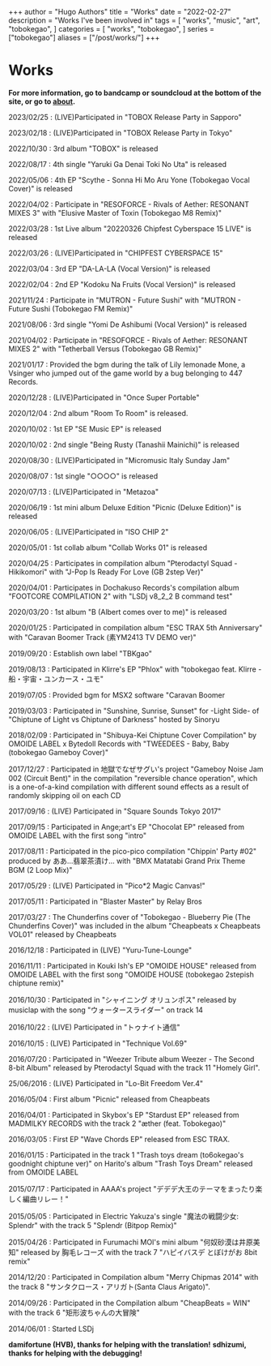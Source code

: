 +++
author = "Hugo Authors"
title = "Works"
date = "2022-02-27"
description = "Works I&#x0027;ve been involved in"
tags = [
    "works",
    "music",
    "art",
    "tobokegao",
]
categories = [
    "works",
    "tobokegao",
]
series = ["tobokegao"]
aliases = ["/post/works/"]
+++

# Works

**For more information, go to bandcamp or soundcloud at the bottom of the site, or go to [about](https://tobokegao.github.io/about/).**



2023/02/25 : (LIVE)Participated in &#x0022;TOBOX Release Party in Sapporo&#x0022;

2023/02/18 : (LIVE)Participated in &#x0022;TOBOX Release Party in Tokyo&#x0022;

2022/10/30 : 3rd album &#x0022;TOBOX&#x0022; is released

2022/08/17 : 4th single &#x0022;Yaruki Ga Denai Toki No Uta&#x0022; is released

2022/05/06 : 4th EP &#x0022;Scythe - Sonna Hi Mo Aru Yone (Tobokegao Vocal Cover)&#x0022; is released

2022/04/02 : Participate in &#x0022;RESOFORCE - Rivals of Aether: RESONANT MIXES 3&#x0022; with &#x0022;Elusive Master of Toxin (Tobokegao M8 Remix)&#x0022;

2022/03/28 : 1st Live album &#x0022;20220326 Chipfest Cyberspace 15 LIVE&#x0022; is released

2022/03/26 : (LIVE)Participated in &#x0022;CHIPFEST CYBERSPACE 15&#x0022;

2022/03/04 : 3rd EP &#x0022;DA-LA-LA (Vocal Version)&#x0022; is released

2022/02/04 : 2nd EP &#x0022;Kodoku Na Fruits (Vocal Version)&#x0022; is released

2021/11/24 : Participate in &#x0022;MUTRON - Future Sushi&#x0022; with &#x0022;MUTRON - Future Sushi (Tobokegao FM Remix)&#x0022;

2021/08/06 : 3rd single &#x0022;Yomi De Ashibumi (Vocal Version)&#x0022; is released

2021/04/02 : Participate in &#x0022;RESOFORCE - Rivals of Aether: RESONANT MIXES 2&#x0022; with &#x0022;Tetherball Versus (Tobokegao GB Remix)&#x0022;

2021/01/17 : Provided the bgm during the talk of Lily lemonade Mone, a Vsinger who jumped out of the game world by a bug belonging to 447 Records.

2020/12/28 : (LIVE)Participated in &#x0022;Once Super Portable&#x0022;

2020/12/04 : 2nd album &#x0022;Room To Room&#x0022; is released.

2020/10/02 : 1st EP &#x0022;SE Music EP&#x0022; is released

2020/10/02 : 2nd single &#x0022;Being Rusty (Tanashii Mainichi)&#x0022; is released

2020/08/30 : (LIVE)Participated in &#x0022;Micromusic Italy Sunday Jam&#x0022;

2020/08/07 : 1st single &#x0022;○○○○&#x0022; is released

2020/07/13 : (LIVE)Participated in &#x0022;Metazoa&#x0022;

2020/06/19 : 1st mini album Deluxe Edition &#x0022;Picnic (Deluxe Edition)&#x0022; is released

2020/06/05 : (LIVE)Participated in &#x0022;ISO CHIP 2&#x0022;

2020/05/01 : 1st collab album &#x0022;Collab Works 01&#x0022; is released

2020/04/25 : Participates in compilation album &#x0022;Pterodactyl Squad - Hikikomori&#x0022; with &#x0022;J-Pop Is Ready For Love (GB 2step Ver)&#x0022;

2020/04/01 : Participates in Dochakuso Records&#x0027;s compilation album &#x0022;FOOTCORE COMPILATION 2&#x0022; with &#x0022;LSDj v8_2_2 B command test&#x0022;

2020/03/20 : 1st album &#x0022;B (Albert comes over to me)&#x0022; is released

2020/01/25 : Participated in compilation album &#x0022;ESC TRAX 5th Anniversary&#x0022; with &#x0022;Caravan Boomer Track (素YM2413 TV DEMO ver)&#x0022;

2019/09/20 : Establish own label &#x0022;TBKgao&#x0022;

2019/08/13 : Participated in Klirre&#x0027;s EP &#x0022;Phlox&#x0022; with &#x0022;tobokegao feat. Klirre - 船・宇宙・ユンカース・ユモ&#x0022;

2019/07/05 : Provided bgm for MSX2 software &#x0022;Caravan Boomer

2019/03/03 : Participated in &#x0022;Sunshine, Sunrise, Sunset&#x0022; for -Light Side- of &#x0022;Chiptune of Light vs Chiptune of Darkness&#x0022; hosted by Sinoryu

2018/02/09 : Participated in &#x0022;Shibuya-Kei Chiptune Cover Compilation&#x0022; by OMOIDE LABEL x Bytedoll Records with &#x0022;TWEEDEES - Baby, Baby (tobokegao Gameboy Cover)&#x0022;

2017/12/27 : Participated in 地獄でなぜサグい&#x0027;s project &#x0022;Gameboy Noise Jam 002 (Circuit Bent)&#x0022; in the compilation &#x0022;reversible chance operation&#x0022;, which is a one-of-a-kind compilation with different sound effects as a result of randomly skipping oil on each CD

2017/09/16 : (LIVE) Participated in &#x0022;Square Sounds Tokyo 2017&#x0022;

2017/09/15 : Participated in Ange;art&#x0027;s EP &#x0022;Chocolat EP&#x0022; released from OMOIDE LABEL with the first song &#x0022;intro&#x0022;

2017/08/11 : Participated in the pico-pico compilation &#x0022;Chippin&#x0027; Party #02&#x0022; produced by ああ…翡翠茶漬け… with &#x0022;BMX Matatabi Grand Prix Theme BGM (2 Loop Mix)&#x0022;

2017/05/29 : (LIVE) Participated in &#x0022;Pico*2 Magic Canvas!&#x0022;

2017/05/11 : Participated in &#x0022;Blaster Master&#x0022; by Relay Bros

2017/03/27 : The Chunderfins cover of &#x0022;Tobokegao - Blueberry Pie (The Chunderfins Cover)&#x0022; was included in the album &#x0022;Cheapbeats x Cheapbeats VOL01&#x0022; released by Cheapbeats

2016/12/18 : Participated in (LIVE) &#x0022;Yuru-Tune-Lounge&#x0022;

2016/11/11 : Participated in Kouki Ish&#x0027;s EP &#x0022;OMOIDE HOUSE&#x0022; released from OMOIDE LABEL with the first song &#x0022;OMOIDE HOUSE (tobokegao 2stepish chiptune remix)&#x0022;

2016/10/30 : Participated in &#x0022;シャイニング オリュンポス&#x0022; released by musiclap with the song &#x0022;ウォータースライダー&#x0022; on track 14

2016/10/22 : (LIVE) Participated in &#x0022;トゥナイト通信&#x0022;

2016/10/15 : (LIVE) Participated in &#x0022;Technique Vol.69&#x0022;

2016/07/20 : Participated in &#x0022;Weezer Tribute album Weezer - The Second 8-bit Album&#x0022; released by Pterodactyl Squad with the track 11 &#x0022;Homely Girl&#x0022;.

25/06/2016 : (LIVE) Participated in &#x0022;Lo-Bit Freedom Ver.4&#x0022;

2016/05/04 : First album &#x0022;Picnic&#x0022; released from Cheapbeats

2016/04/01 : Participated in Skybox&#x0027;s EP &#x0022;Stardust EP&#x0022; released from MADMILKY RECORDS with the track 2 &#x0022;æther (feat. Tobokegao)&#x0022;

2016/03/05 : First EP &#x0022;Wave Chords EP&#x0022; released from ESC TRAX.

2016/01/15 : Participated in the track 1 &#x0022;Trash toys dream (to6okegao&#x0027;s goodnight chiptune ver)&#x0022; on Harito&#x0027;s album &#x0022;Trash Toys Dream&#x0022; released from OMOIDE LABEL

2015/07/17 : Participated in AAAA&#x0027;s project &#x0022;デデデ大王のテーマをまったり楽しく編曲リレー！&#x0022;

2015/05/05 : Participated in Electric Yakuza&#x0027;s single &#x0022;魔法の戦闘少女: Splendr&#x0022; with the track 5 &#x0022;Splendr (Bitpop Remix)&#x0022;

2015/04/26 : Participated in Furumachi MOI&#x0027;s mini album &#x0022;何奴砂漠は井原美知&#x0022; released by 胸毛レコーズ with the track 7 &#x0022;ハピイバスデ とぼけがお 8bit remix&#x0022;

2014/12/20 : Participated in Compilation album &#x0022;Merry Chipmas 2014&#x0022; with the track 8 &#x0022;サンタクロース・アリガト(Santa Claus Arigato)&#x0022;.

2014/09/26 : Participated in the Compilation album &#x0022;CheapBeats = WIN&#x0022; with the track 6 &#x0022;矩形波ちゃんの大冒険&#x0022;

2014/06/01 : Started LSDj

**damifortune (HVB), thanks for helping with the translation!**
**sdhizumi, thanks for helping with the debugging!**